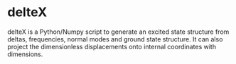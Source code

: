 # delteX
delteX is a Python/Numpy script to generate an excited state structure from 
deltas, frequencies, normal modes and ground state structure.
It can also project the dimensionless displacements onto internal coordinates with dimensions.
